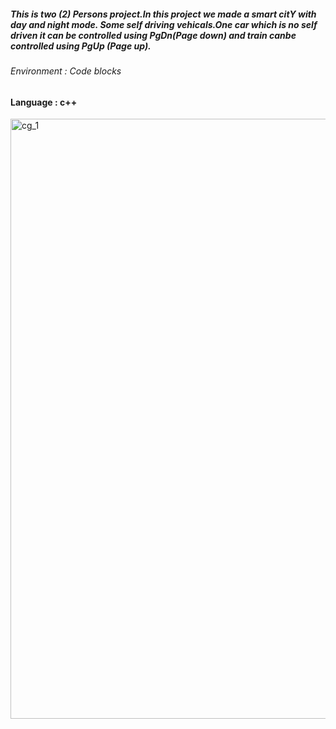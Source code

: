 ##### This is two (2) Persons project.In this project we made a smart citY with day and night mode. Some self driving vehicals.One car which is no self driven it can be controlled using PgDn(Page down) and train canbe controlled using PgUp (Page up).
###### Environment : Code blocks  
####   Language : c++
<img width="960" alt="cg_1" src="https://user-images.githubusercontent.com/27563273/42702364-16de617a-86eb-11e8-93a0-e67fe4b251da.PNG">
